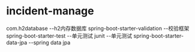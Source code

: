 # incident-manage
com.h2database --h2内存数据库
spring-boot-starter-validation --校验框架
spring-boot-starter-test --单元测试
junit                    --单元测试
spring-boot-starter-data-jpa --spring data jpa

